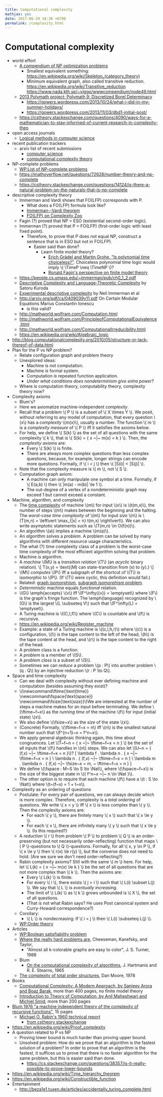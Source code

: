 ```yaml
---
title: Computational complexity
mathjax: yes
date: 2017-06-29 18:30 +0700
permalink: /complexity.html
---
```


# Computational complexity

- world effort
    - [A compendium of NP optimization problems](https://www.nada.kth.se/~viggo/wwwcompendium/wwwcompendium.html)
        - Smallest equivalent something:
https://en.wikipedia.org/wiki/Skeleton_(category_theory)
        - Minimum equivalent graph,
also called transitive reduction.
https://en.wikipedia.org/wiki/Transitive_reduction
https://www.nada.kth.se/~viggo/wwwcompendium/node49.html
    - [2013 Polymath project: Polymath 9: Discretized Borel Determinacy](https://polymathprojects.org/2013/11/04/polymath9-pnp/)
        - https://gowers.wordpress.com/2013/10/24/what-i-did-in-my-summer-holidays/
        - https://gowers.wordpress.com/2013/11/03/dbd1-initial-post/
    - https://cstheory.stackexchange.com/questions/4090/ways-for-a-mathematician-to-stay-informed-of-current-research-in-complexity-theo
- open access journals
    - [Logical methods in computer science](https://lmcs.episciences.org/browse/latest)
- recent publication trackers
    - arxiv list of recent submissions
        - [computer science](https://arxiv.org/list/cs/recent)
        - [computational complexity theory](https://arxiv.org/list/cs.CC/recent)
- NP-complete problems
    - [WP:List of NP-complete problems](https://en.wikipedia.org/wiki/List_of_NP-complete_problems)
    - https://mathoverflow.net/questions/72628/number-theory-and-np-complete
    - https://cstheory.stackexchange.com/questions/14124/is-there-a-natural-problem-on-the-naturals-that-is-np-complete
- descriptive complexity theory
    - Immerman and Vardi shows that FO(LFP) corresponds with P.
        - What does a FO(LFP) formula look like?
        - [Immerman--Vardi theorem](http://michaelnielsen.org/polymath1/index.php?title=Immerman-Vardi_theorem)
        - [FO(LFP) on Complexity Zoo](https://complexityzoo.uwaterloo.ca/Complexity_Zoo:F#folfp)
    - Fagin (?) proved that NP = ESO (existential second-order logic).
    - Immerman (?) proved that P = FO(LFP) (first-order logic with least fixed point).
        - Therefore, to prove that P does not equal NP,
        construct a sentence that is in ESO but not in FO(LFP).
            - Easier said than done?
                - Learn finite model theory?
                    - [Erich Grädel and Martin Grohe, "Is polynomial time choiceless?"](https://logic.rwth-aachen.de/~graedel/yurifest.pdf).
                    Choiceless polynomial time logic would imply \\( \TimeP \neq \TimeNP \\)?
                    - [Ronald Fagin's perspective on finite model theory](http://researcher.ibm.com/researcher/files/us-fagin/tcs93.pdf)
    - https://people.cs.umass.edu/~immerman/pub/ch0_1_2.pdf
    - [Descriptive Complexity and Language-Theoretic Complexity](http://www.gpwu.ac.jp/~satoru/lnlg05kuroda.pdf)
    by Satoru Kuroda
    - [Experimental descriptive complexity](https://people.cs.umass.edu/~immerman/pub/ExperimentalDC.pdf)
    by Neil Immerman et al
    - http://arxiv.org/pdf/cs/0409039v11.pdf
    On Certain Modular Equations
    Marius Constantin Ionescu
        - is this valid?
    - http://mathworld.wolfram.com/Computation.html
    - http://mathworld.wolfram.com/PrincipleofComputationalEquivalence.html
    - http://mathworld.wolfram.com/ComputationalIrreducibility.html
    - https://en.wikipedia.org/wiki/Algebraic_logic
- http://blog.computationalcomplexity.org/2010/05/structure-or-lack-thereof-of-data.html
- Plan for the P vs NP problem?
    - Relate configuration graph and problem theory
    - Unexplored ideas:
        - Machine is not computation.
        - Machine _is_ formal system.
        - Computation _is_ repeated function application.
        - *Under what conditions does nondeterminism give extra power?*
    - Where is computation theory, computability theory, complexity theory now?
- Complexity axioms
    - Blum's?
    - Here we axiomatize machine-independent *complexity*.
    - Recall that a problem \\( P \\) is a subset of \\( X \times Y \\).
    We posit, without referring to any model of computation,
    that every question \\(x\\) has a *complexity* \\(m(x)\\), usually a number.
    The function \\( m \\) is a *complexity measure* of \\( P \\) iff it satisfies the axioms below.
    - For help, we define \\( S(k) \\)
    as the set of all questions with the same complexity \\( k \\),
    that is \\( S(k) = \{ x ~|~ m(x) = k \} \\).
    Then, the *complexity axioms* are:
        - Every \\( S(k) \\) is finite.
        - There are always more complex questions than less complex questions,
        because, for example, longer strings can encode more questions.
        Formally, if \\( i < j \\) then \\( |S(i)| < |S(j)| \\).
    - Note that the complexity measure is \\( m \\), not \\( S \\).
    - Computation graph axiom:
        - A machine can only manipulate one symbol at a time.
        Formally, if \\( E(a,b) \\) then \\( |m(a) - m(b)| \le 1 \\).
        - The out-degree of a vertex of a nondeterministic graph may exceed 1 but cannot exceed a constant.
- Machine, algorithm, and complexity
    - The [time complexity](https://en.wikipedia.org/wiki/Worst-case_complexity#Definition)
    of machine \\(m\\) for input \\(x\\) is \\(t(m,x)\\),
    the number of steps \\(m\\) makes between the beginning and the halting.
    The _worst-case time complexity_ of \\(m\\) for input _size_ \\(n\\) is
    \\(T(m,n) = \left\vert \max_{|x| = n} t(m,x) \right\vert\\).
    We can also write asymptotic statements such as \\(T(m,n) \in O(f(n))\\).
    - An algorithm \\(a\\) implies a machine \\(m(a)\\).
    - An _algorithm_ solves a _problem_.
    A problem can be solved by many algorithms with different resource usage characteristics.
    - The what (?) time complexity class of a problem is the worst-case time complexity of the most efficient algorithm solving that problem.
    - Machine _is_ algorithm.
    - A _machine_ \\(M\\) is a _transition relation_ \\(T\\)
    (an _acyclic_ binary relation).
\\[
T(x,y) = \text{\(M\) can state-transition from \(x\) to \(y\).}
\\]
    - \\(M\\) _computes_ \\(P\\) iff
    a subgraph of the shortcut of \\(T\\) is isomorphic to \\(P\\).
    (If \\(T\\) were cyclic, this definition would fail.)
    - Related:
    [graph isomorphism](https://en.wikipedia.org/wiki/Graph_isomorphism),
    [subgraph isomorphism problem](https://en.wikipedia.org/wiki/Subgraph_isomorphism_problem).
    - _Deterministic_ machine equals _functional_ relation.
    - \\(G\\) \emph{accepts} \\(v\\) iff \\(F^\infty(\{v\}) = \emptyset\\) where \\(F\\) is the graph's fringe function.
    The \emph{language} recognized by \\(G\\) is the largest \\(L \subseteq V\\) such that \\(F^\infty(L) = \emptyset\\).
    - A Turing machine is \\((C,I,f)\\)
    where \\(C\\) is countable
    and \\(f\\) is recursive.
    - https://en.wikipedia.org/wiki/Register_machine
    - Example: a state of a Turing machine is \\((c,l,h,r)\\)
    where \\(c\\) is a configuration,
    \\(l\\) is the tape content to the left of the head,
    \\(h\\) is the tape content at the head,
    and \\(r\\) is the tape content to the right of the head.
    - A problem class is a function.
    - A *problem* is a member of \\(S\\).
    - A *problem class* is a subset of \\(S\\).
    - Sometimes we can *reduce* a problem \\(p : P\\) into another problem \\(q : Q\\)
    by an injective reduction \\(r : P \to Q\\).
- Space and time complexity
    - Can we deal with complexity without ever defining machine and computation
    (besides assuming they exist)?
    - \\(\newcommand\ftime{\text{time}}
    \newcommand\fspace{\text{space}}
    \newcommand\fsize{\text{size}}\\)We are interested at the number of steps
    a machine makes for an input before terminating.
    We define \\(\ftime~f~x\\) as the *running time*
    of the machine \\(f\\) for input (initial state) \\(x\\).
    - We also define \\(\fsize~x\\) as the *size* of the state \\(x\\).
    - (Concrete)
    Formally, \\(\ftime~f~x = n\\) iff \\(n\\) is the smallest natural number such that \\(f^{n+1}~x = f^n~x\\).
    - We apply general algebraic thinking again, this time about congruences.
    Let \\(T~f~n = \{ x ~|~ \ftime~f~x = n \} \\)
    be the set of all inputs that \\(f\\) handles in \\(n\\) steps.
    We can also let \\(U~n = \{ (f,x) ~|~ \ftime~f~x = n \}\\)?
    \[
    \lambda f . \lambda n . \{ x ~|~ \ftime~f~x = n \}
    \\
    \lambda n . \{ (f,x) ~|~ \ftime~f~x = n \}
    \\
    \lambda m . \lambda n . \{ (f,x) ~|~ \fsize~x = m, ~ \ftime~f~x = n \}
    \]
    - We define \\(\fspace : M~S \to S \to \Nat\\),
    where \\(\fspace~f~x\\) is the size of the biggest state in \\(\{ f^n~x ~|~ n \in \Nat \}\\).
    - The other option is to require that each machine \\(f\\) have a \\(t : S \to \Nat\\) where \\(t~(f~x) = 1 + t~x\\).
- Complexity as an ordering of questions
    - Postulate:
    For every pair of questions, we can always decide which is more complex.
    Therefore, complexity is a *total ordering* of questions.
    We write \\( x < y \\) iff \\( x \\) is less complex than \\( y \\).
    Then the complexity axioms are:
        - For each \\( y \\), there are finitely many \\( x \\) such that \\( x \le y \\).
        - For each \\( x \\), there are infinitely many \\( y \\) such that \\( x \le y \\).
        (Is this required?)
    - A *reduction* \\( r \\) from problem \\( P \\) to problem \\( Q \\) is an order-preserving (but not necessarily order-reflecting) function
    that maps \\( P \\)-questions to \\( Q \\)-questions.
    Formally, for all \\( x, y \in P \\), if \\( x \le y \\) then \\( r(x) \le r(y) \\),
    but the converse does not need to hold.
    (Are we sure we don't need order-reflecting?)
    - Rabin complexity axioms?
    Still with the same \\( m \\) here.
    For help, let \\( L(k) = \{ x ~|~ m(x) \le k \} \\)
    be the set of all questions that are not more complex than \\( k \\).
    Then the axioms are:
        - Every \\( L(k) \\) is finite.
        - For every \\( i \\), there exists \\( j > i \\) such that \\( L(i) \subset L(j) \\).
        We say that \\( L \\) is *eventually increasing*.
        - The limit of \\( L(k) \\) as \\( k \\) grows unbounded is \\( X \\), the set of all questions.
        - (That is not what Rabin says? He uses Post canonical system and Curry-Howard correspondence?)
    - Corollary:
        - \\( L \\) is nondecreasing: If \\( i < j \\) then \\( L(i) \subseteq L(j) \\).
    - [WP:Order theory](https://en.wikipedia.org/wiki/Order_theory)
- Articles
    - [WP:Boolean satisfiability problem](https://en.wikipedia.org/wiki/Boolean_satisfiability_problem)
    - [Where the really hard problems are](http://www.dcs.gla.ac.uk/~pat/cpM/papers/cheeseman91where.pdf), Cheeseman, Kanefsky, and Taylor,
        - "Almost all k-colorable graphs are easy to color", J. S. Turner, 1988
    - Blum
        - [On the computational complexity of algorithms](https://www.researchgate.net/profile/Juris_Hartmanis/publication/242506038_On_the_Computational_Complexity_of_Algorithms/links/53fcd0a40cf2364ccc04db1d.pdf), J. Hartmanis and R. E. Stearns, 1965
    - [The complexity of total order structures](http://www.sciencedirect.com/science/article/pii/0022000078900089), Dan Moore, 1978
- Books
    - [Computational Complexity: A Modern Approach, by Sanjeev Arora and Boaz Barak](http://theory.cs.princeton.edu/complexity/), more than 400 pages, no finite model theory
    - [Introduction to Theory of Computation, by Anil Maheshwari and Michiel Smid](http://cglab.ca/~michiel/TheoryOfComputation/TheoryOfComputation.pdf), more than 200 pages
- [Blum 1976 "a machine independent theory of the complexity of recursive functions"](http://port70.net/~nsz/articles/classic/blum_complexity_1976.pdf), 15 pages
    - [Michael O. Rabin's 1960 technical report](https://www.cs.toronto.edu/~sacook/homepage/rabin_thesis.pdf)
        - [from cstheory stackexchange](https://cstheory.stackexchange.com/questions/34236/rabins-degree-of-difficulty-of-computing-a-function-and-a-partial-ordering-of)
- https://en.wikipedia.org/wiki/Proof_complexity
- A question related to P vs NP
    - Proving lower bound is much harder than proving upper bound.
    - Unsolved problem: How do we prove that an algorithm is the fastest solution of a problem?
    In order to prove that an algorithm is the fastest,
    it suffices us to prove that there is no faster algorithm for the same problem,
    but this is easier said than done.
        - https://cs.stackexchange.com/questions/38357/is-it-really-possible-to-prove-lower-bounds
- https://en.wikipedia.org/wiki/Time_hierarchy_theorem
- https://en.wikipedia.org/wiki/Constructible_function
- Entertainment
    - http://beza1e1.tuxen.de/articles/accidentally_turing_complete.html
